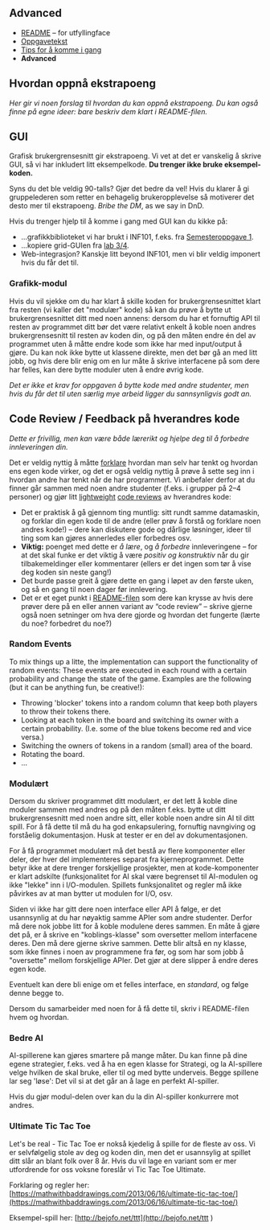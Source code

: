 ## Advanced

* [README](README.md) – for utfyllingface
* [Oppgavetekst](SEM-2.md)
* [Tips for å komme i gang](Tips.md)
* **Advanced**

## Hvordan oppnå ekstrapoeng
*Her gir vi noen forslag til hvordan du kan oppnå ekstrapoeng. Du kan også finne på egne ideer: bare beskriv dem klart i README-filen.*

## GUI
Grafisk brukergrensesnitt gir ekstrapoeng. Vi vet at det er vanskelig å skrive GUI, så vi har inkludert litt eksempelkode. **Du trenger ikke bruke eksempel-koden.** 

Syns du det ble veldig 90-talls? Gjør det bedre da vel! Hvis du klarer å gi gruppelederen som retter en behagelig brukeropplevelse så motiverer det desto mer til ekstrapoeng. *Bribe the DM*, as we say in DnD. 

Hvis du trenger hjelp til å komme i gang med GUI kan du kikke på:

* ...grafikkbiblioteket vi har brukt i INF101, f.eks. fra [Semesteroppgave 1](https://retting.ii.uib.no/inf101.v20.oppgaver/inf101.v20.sem1/-/tree/master/src%2Fmain%2Fjava%2Finf101%2Fv20%2Fgfx). 
* ...kopiere grid-GUIen fra [lab 3/4](https://retting.ii.uib.no/inf101.v20.oppgaver/inf101.v20.lab4.losning).
* Web-integrasjon? Kanskje litt beyond INF101, men vi blir veldig imponert hvis du får det til. 

### Grafikk-modul 
Hvis du vil sjekke om du har klart å skille koden for brukergrensesnittet klart fra resten (vi kaller det "modulær" kode) så kan du prøve å bytte ut brukergrensesnittet ditt med noen annens: dersom du har et fornuftig API til resten av programmet ditt bør det være relativt enkelt å koble noen andres brukergrensesnitt til resten av koden din, og på den måten endre én del av programmet uten å måtte endre kode som ikke har med input/output å gjøre. Du kan nok ikke bytte ut klassene direkte, men det bør gå an med litt jobb, og hvis dere blir enig om en lur måte å skrive interfacene på som dere har felles, kan dere bytte moduler uten å endre øvrig kode. 

*Det er ikke et krav for oppgaven å bytte kode med andre studenter, men hvis du får det til uten særlig mye arbeid ligger du sannsynligvis godt an.* 

## Code Review / Feedback på hverandres kode

*Dette er frivillig, men kan være både lærerikt og hjelpe deg til å forbedre innleveringen din.*

Det er veldig nyttig å måtte [forklare](https://en.wikipedia.org/wiki/Rubber_duck_debugging) hvordan man selv har tenkt og hvordan ens egen kode virker, og det er også veldig nyttig å prøve å sette seg inn i hvordan andre har tenkt når de har programmert. Vi anbefaler derfor at du finner går sammen med noen andre studenter (f.eks. i grupper på 2–4 personer) og gjør litt [lightweight](http://codingsight.com/lightweight-code-review/) [code reviews](https://en.wikipedia.org/wiki/Software_peer_review) av hverandres kode:

* Det er praktisk å gå gjennom ting muntlig: sitt rundt samme datamaskin, og forklar din egen kode til de andre (eller prøv å forstå og forklare noen andres kode!) – dere kan diskutere gode og dårlige løsninger, ideer til ting som kan gjøres annerledes eller forbedres osv.
* **Viktig:** poenget med dette er *å lære*, og *å forbedre* innleveringene – for at det skal funke er det viktig å være *positiv og konstruktiv* når du gir tilbakemeldinger eller kommentarer (ellers er det ingen som tør å vise deg koden sin neste gang!)
* Det burde passe greit å gjøre dette en gang i løpet av den første uken, og så en gang til noen dager før innlevering. 
* Det er et eget punkt i [README-filen](README.md) som dere kan krysse av hvis dere prøver dere på en eller annen variant av “code review” – skrive gjerne også noen setninger om hva dere gjorde og hvordan det fungerte (lærte du noe? forbedret du noe?)


### Random Events
To mix things up a litte, the implementation can support the functionality of random events: These events are executed in each round with a certain probability and change the state of the game. Examples are the following (but it can be anything fun, be creative!):

-  Throwing 'blocker' tokens into a random column that keep both players to throw their tokens there.
-  Looking at each token in the board and switching its owner with a certain probability. (I.e. some of the blue tokens become red and vice versa.)
-  Switching the owners of tokens in a random (small) area of the board.
-  Rotating the board.
-  ...


### Modulært 
Dersom du skriver programmet ditt modulært, er det lett å koble dine moduler sammen med andres og på den måten f.eks. bytte ut ditt brukergrensesnitt med noen andre sitt, eller koble noen andre sin AI til ditt spill. For å få dette til må du ha god enkapsulering, fornuftig navngiving og forståelig dokumentasjon. Husk at tester er en del av dokumentasjonen. 

For å få programmet modulært må det bestå av flere komponenter eller deler, der hver del implementeres separat fra kjerneprogrammet. Dette betyr ikke at dere trenger forskjellige prosjekter, men at kode-komponenter er klart adskilte (funksjonalitet for AI skal være begrenset til AI-modulen og ikke "lekke" inn i I/O-modulen. Spillets funksjonalitet og regler må ikke påvirkes av at man bytter ut modulen for I/O, osv. 

Siden vi ikke har gitt dere noen interface eller API å følge, er det usannsynlig at du har nøyaktig samme APIer som andre studenter. Derfor må dere nok jobbe litt for å koble modulene deres sammen. En måte å gjøre det på, er å skrive en "koblings-klasse" som oversetter mellom interfacene deres. Den må dere gjerne skrive sammen. Dette blir altså en ny klasse, som ikke finnes i noen av programmene fra før, og som har som jobb å "oversette" mellom forskjellige APIer. Det gjør at dere slipper å endre deres egen kode. 

Eventuelt kan dere bli enige om et felles interface, en *standard*, og følge denne begge to. 

Dersom du samarbeider med noen for å få dette til, skriv i README-filen hvem og hvordan. 

### Bedre AI 
AI-spillerene kan gjøres smartere på mange måter. Du kan finne på dine egene strategier, f.eks. ved å ha en egen klasse for Strategi, og la AI-spillere velge hvilken de skal bruke, eller til og med bytte underveis. Begge spillene lar seg 'løse': Det vil si at det går an å lage en perfekt AI-spiller. 

Hvis du gjør modul-delen over kan du la din AI-spiller konkurrere mot andres. 


### Ultimate Tic Tac Toe 
Let's be real - Tic Tac Toe er nokså kjedelig å spille for de fleste av oss. Vi er selvfølgelig stole av deg og koden din, men det er usannsylig at spillet ditt slår an blant folk over 8 år. Hvis du vil lage en variant som er mer utfordrende for oss voksne foreslår vi Tic Tac Toe Ultimate. 

Forklaring og regler her: [https://mathwithbaddrawings.com/2013/06/16/ultimate-tic-tac-toe/](https://mathwithbaddrawings.com/2013/06/16/ultimate-tic-tac-toe/)

Eksempel-spill her: [http://bejofo.net/ttt](http://bejofo.net/ttt )